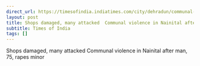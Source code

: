 ```yaml
---
direct_url: https://timesofindia.indiatimes.com/city/dehradun/communal-violence-grips-nainital-after-rape-arrest-markets-schools-stay-shut/articleshow/120798904.cms
layout: post
title: Shops damaged, many attacked  Communal violence in Nainital after man, 75, rapes minor
subtitle: Times of India
tags: []
---
```


Shops damaged, many attacked  Communal violence in Nainital after man, 75, rapes minor
